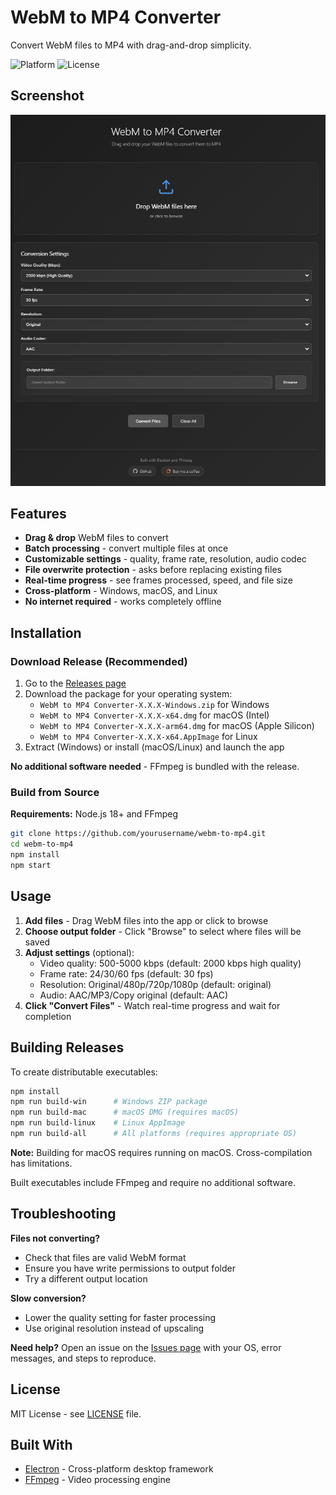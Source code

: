 # WebM to MP4 Converter

Convert WebM files to MP4 with drag-and-drop simplicity.

![Platform](https://img.shields.io/badge/Platform-Windows%20%7C%20macOS%20%7C%20Linux-brightgreen)
![License](https://img.shields.io/badge/License-MIT-blue)

## Screenshot

![WebM to MP4 Converter Screenshot](screenshot.jpg)

## Features

- **Drag & drop** WebM files to convert
- **Batch processing** - convert multiple files at once
- **Customizable settings** - quality, frame rate, resolution, audio codec
- **File overwrite protection** - asks before replacing existing files
- **Real-time progress** - see frames processed, speed, and file size
- **Cross-platform** - Windows, macOS, and Linux
- **No internet required** - works completely offline

## Installation

### Download Release (Recommended)

1. Go to the [Releases page](../../releases)
2. Download the package for your operating system:
   - `WebM to MP4 Converter-X.X.X-Windows.zip` for Windows
   - `WebM to MP4 Converter-X.X.X-x64.dmg` for macOS (Intel)
   - `WebM to MP4 Converter-X.X.X-arm64.dmg` for macOS (Apple Silicon)
   - `WebM to MP4 Converter-X.X.X-x64.AppImage` for Linux
3. Extract (Windows) or install (macOS/Linux) and launch the app

**No additional software needed** - FFmpeg is bundled with the release.

### Build from Source

**Requirements:** Node.js 18+ and FFmpeg

```bash
git clone https://github.com/yourusername/webm-to-mp4.git
cd webm-to-mp4
npm install
npm start
```

## Usage

1. **Add files** - Drag WebM files into the app or click to browse
2. **Choose output folder** - Click "Browse" to select where files will be saved
3. **Adjust settings** (optional):
   - Video quality: 500-5000 kbps (default: 2000 kbps high quality)
   - Frame rate: 24/30/60 fps (default: 30 fps)
   - Resolution: Original/480p/720p/1080p (default: original)
   - Audio: AAC/MP3/Copy original (default: AAC)
4. **Click "Convert Files"** - Watch real-time progress and wait for completion

## Building Releases

To create distributable executables:

```bash
npm install
npm run build-win      # Windows ZIP package
npm run build-mac      # macOS DMG (requires macOS)
npm run build-linux    # Linux AppImage
npm run build-all      # All platforms (requires appropriate OS)
```

**Note:** Building for macOS requires running on macOS. Cross-compilation has limitations.

Built executables include FFmpeg and require no additional software.

## Troubleshooting

**Files not converting?**

- Check that files are valid WebM format
- Ensure you have write permissions to output folder
- Try a different output location

**Slow conversion?**

- Lower the quality setting for faster processing
- Use original resolution instead of upscaling

**Need help?** Open an issue on the [Issues page](../../issues) with your OS, error messages, and steps to reproduce.

## License

MIT License - see [LICENSE](LICENSE) file.

## Built With

- [Electron](https://electronjs.org/) - Cross-platform desktop framework
- [FFmpeg](https://ffmpeg.org/) - Video processing engine
